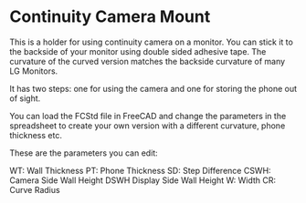 # Continuity Camera Mount

This is a holder for using continuity camera on a monitor. You can stick it to the backside of your monitor using double sided adhesive tape. The curvature of the curved version matches the backside curvature of many LG Monitors.

It has two steps: one for using the camera and one for storing the phone out of sight.

You can load the FCStd file in FreeCAD and change the parameters in the spreadsheet to create your own version with a different curvature, phone thickness etc.

These are the parameters you can edit:

WT: Wall Thickness
PT: Phone Thickness
SD: Step Difference
CSWH: Camera Side Wall Height
DSWH Display Side Wall Height
W: Width
CR: Curve Radius
